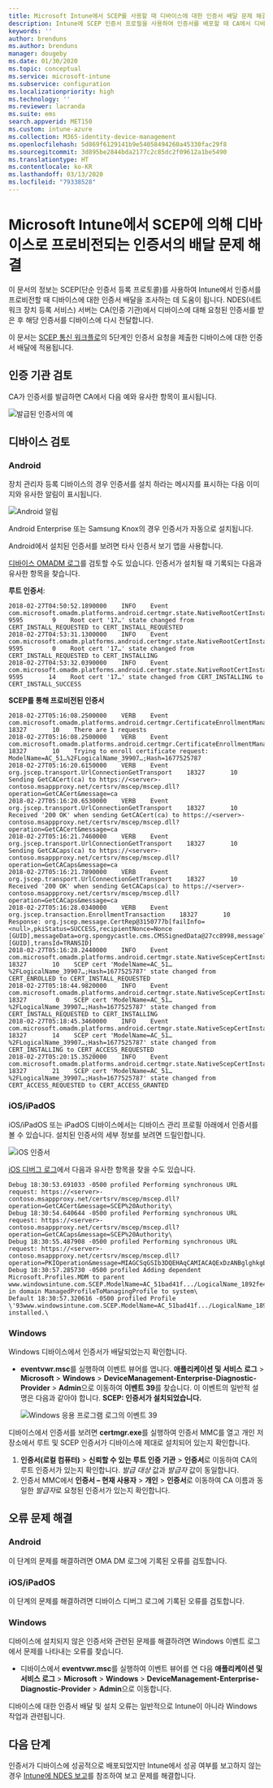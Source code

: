 ```yaml
---
title: Microsoft Intune에서 SCEP를 사용할 때 디바이스에 대한 인증서 배달 문제 해결 | Microsoft Docs
description: Intune에 SCEP 인증서 프로필을 사용하여 인증서를 배포할 때 CA에서 디바이스로의 인증서 배달 문제를 해결합니다.
keywords: ''
author: brenduns
ms.author: brenduns
manager: dougeby
ms.date: 01/30/2020
ms.topic: conceptual
ms.service: microsoft-intune
ms.subservice: configuration
ms.localizationpriority: high
ms.technology: ''
ms.reviewer: lacranda
ms.suite: ems
search.appverid: MET150
ms.custom: intune-azure
ms.collection: M365-identity-device-management
ms.openlocfilehash: 5d869f6129141b9e54058494260a45330fac29f8
ms.sourcegitcommit: 3d895be2844bda2177c2c85dc2f09612a1be5490
ms.translationtype: HT
ms.contentlocale: ko-KR
ms.lasthandoff: 03/13/2020
ms.locfileid: "79338528"
---
```

# <a name="troubleshoot-the-delivery-of-certificates-provisioned-by-scep-to-devices-in-microsoft-intune"></a>Microsoft Intune에서 SCEP에 의해 디바이스로 프로비전되는 인증서의 배달 문제 해결

이 문서의 정보는 SCEP(단순 인증서 등록 프로토콜)를 사용하여 Intune에서 인증서를 프로비전할 때 디바이스에 대한 인증서 배달을 조사하는 데 도움이 됩니다. NDES(네트워크 장치 등록 서비스) 서버는 CA(인증 기관)에서 디바이스에 대해 요청된 인증서를 받은 후 해당 인증서를 디바이스에 다시 전달합니다.

이 문서는 [SCEP 통신 워크플로](troubleshoot-scep-certificate-profiles.md)의 5단계인 인증서 요청을 제출한 디바이스에 대한 인증서 배달에 적용됩니다.

## <a name="review-the-certification-authority"></a>인증 기관 검토

CA가 인증서를 발급하면 CA에서 다음 예와 유사한 항목이 표시됩니다.

![발급된 인증서의 예](../protect/media/troubleshoot-scep-certificate-delivery/certificate-authority.png)

## <a name="review-the-device"></a>디바이스 검토

### <a name="android"></a>Android

장치 관리자 등록 디바이스의 경우 인증서를 설치 하라는 메시지를 표시하는 다음 이미지와 유사한 알림이 표시됩니다.

![Android 알림](../protect/media/troubleshoot-scep-certificate-delivery/android-notification.png)

Android Enterprise 또는 Samsung Knox의 경우 인증서가 자동으로 설치됩니다.

Android에서 설치된 인증서를 보려면 타사 인증서 보기 앱을 사용합니다.

[디바이스 OMADM 로그](troubleshoot-scep-certificate-profiles.md#logs-for-android-devices)를 검토할 수도 있습니다. 인증서가 설치될 때 기록되는 다음과 유사한 항목을 찾습니다.

**루트 인증서**:

```
2018-02-27T04:50:52.1890000    INFO    Event     com.microsoft.omadm.platforms.android.certmgr.state.NativeRootCertInstallStateMachine     9595        9    Root cert '17…' state changed from CERT_INSTALL_REQUESTED to CERT_INSTALL_REQUESTED
2018-02-27T04:53:31.1300000    INFO    Event     com.microsoft.omadm.platforms.android.certmgr.state.NativeRootCertInstallStateMachine     9595        0    Root cert '17…' state changed from CERT_INSTALL_REQUESTED to CERT_INSTALLING
2018-02-27T04:53:32.0390000    INFO    Event     com.microsoft.omadm.platforms.android.certmgr.state.NativeRootCertInstallStateMachine     9595       14    Root cert '17…' state changed from CERT_INSTALLING to CERT_INSTALL_SUCCESS
```

**SCEP를 통해 프로비전된 인증서**

```
2018-02-27T05:16:08.2500000    VERB    Event     com.microsoft.omadm.platforms.android.certmgr.CertificateEnrollmentManager    18327       10    There are 1 requests
2018-02-27T05:16:08.2500000    VERB    Event     com.microsoft.omadm.platforms.android.certmgr.CertificateEnrollmentManager    18327       10    Trying to enroll certificate request: ModelName=AC_51…%2FLogicalName_39907…;Hash=1677525787
2018-02-27T05:16:20.6150000    VERB    Event     org.jscep.transport.UrlConnectionGetTransport    18327       10    Sending GetCACert(ca) to https://<server>-contoso.msappproxy.net/certsrv/mscep/mscep.dll?operation=GetCACert&message=ca
2018-02-27T05:16:20.6530000    VERB    Event     org.jscep.transport.UrlConnectionGetTransport    18327       10    Received '200 OK' when sending GetCACert(ca) to https://<server>-contoso.msappproxy.net/certsrv/mscep/mscep.dll?operation=GetCACert&message=ca
2018-02-27T05:16:21.7460000    VERB    Event     org.jscep.transport.UrlConnectionGetTransport    18327       10    Sending GetCACaps(ca) to https://<server>-contoso.msappproxy.net/certsrv/mscep/mscep.dll?operation=GetCACaps&message=ca
2018-02-27T05:16:21.7890000    VERB    Event     org.jscep.transport.UrlConnectionGetTransport    18327       10    Received '200 OK' when sending GetCACaps(ca) to https://<server>-contoso.msappproxy.net/certsrv/mscep/mscep.dll?operation=GetCACaps&message=ca
2018-02-27T05:16:28.0340000    VERB    Event     org.jscep.transaction.EnrollmentTransaction    18327       10    Response: org.jscep.message.CertRep@3150777b[failInfo=<null>,pkiStatus=SUCCESS,recipientNonce=Nonce [GUID],messageData=org.spongycastle.cms.CMSSignedData@27cc8998,messageType=CERT_REP,senderNonce=Nonce [GUID],transId=TRANSID]
2018-02-27T05:16:28.2440000    INFO    Event     com.microsoft.omadm.platforms.android.certmgr.state.NativeScepCertInstallStateMachine    18327       10    SCEP cert 'ModelName=AC_51…%2FLogicalName_39907…;Hash=1677525787' state changed from CERT_ENROLLED to CERT_INSTALL_REQUESTED
2018-02-27T05:18:44.9820000    INFO    Event     com.microsoft.omadm.platforms.android.certmgr.state.NativeScepCertInstallStateMachine    18327        0    SCEP cert 'ModelName=AC_51…%2FLogicalName_39907…;Hash=1677525787' state changed from CERT_INSTALL_REQUESTED to CERT_INSTALLING
2018-02-27T05:18:45.3460000    INFO    Event     com.microsoft.omadm.platforms.android.certmgr.state.NativeScepCertInstallStateMachine    18327       14    SCEP cert 'ModelName=AC_51…%2FLogicalName_39907…;Hash=1677525787' state changed from CERT_INSTALLING to CERT_ACCESS_REQUESTED
2018-02-27T05:20:15.3520000    INFO    Event     com.microsoft.omadm.platforms.android.certmgr.state.NativeScepCertInstallStateMachine    18327       21    SCEP cert 'ModelName=AC_51…%2FLogicalName_39907…;Hash=1677525787' state changed from CERT_ACCESS_REQUESTED to CERT_ACCESS_GRANTED
```

### <a name="iosipados"></a>iOS/iPadOS

iOS/iPadOS 또는 iPadOS 디바이스에서는 디바이스 관리 프로필 아래에서 인증서를 볼 수 있습니다. 설치된 인증서의 세부 정보를 보려면 드릴인합니다.

![iOS 인증서](../protect/media/troubleshoot-scep-certificate-delivery/ios-certificate.png)

[iOS 디버그 로그](troubleshoot-scep-certificate-profiles.md#logs-for-ios-and-ipados-devices)에서 다음과 유사한 항목을 찾을 수도 있습니다.

```
Debug 18:30:53.691033 -0500 profiled Performing synchronous URL request: https://<server>-contoso.msappproxy.net/certsrv/mscep/mscep.dll?operation=GetCACert&message=SCEP%20Authority\  
Debug 18:30:54.640644 -0500 profiled Performing synchronous URL request: https://<server>-contoso.msappproxy.net/certsrv/mscep/mscep.dll?operation=GetCACaps&message=SCEP%20Authority\ 
Debug 18:30:55.487908 -0500 profiled Performing synchronous URL request: https://<server>-contoso.msappproxy.net/certsrv/mscep/mscep.dll?operation=PKIOperation&message=MIAGCSqGSIb3DQEHAqCAMIACAQExDzANBglghkgBZQMEAgMFADCABgkqhkiG9w0BBwGggCSABIIZfzCABgkqhkiG9w0BBwOggDCAAgEAMYIBgjCCAX4CAQAwZjBPMRUwEwYKCZImiZPyLGQBGRYFbG9jYWwxHDAaBgoJkiaJk/IsZAEZFgxmb3VydGhjb2ZmZWUxGDAWBgNVBAMTD0ZvdXJ0aENvZmZlZSBDQQITaAAAAAmaneVjEPlcTwAAAAAACTANBgkqhkiG9w0BAQEFAASCAQCqfsOYpuBToerQLkw/tl4tH9E+97TBTjGQN9NCjSgb78fF6edY0pNDU+PH4RB356wv3rfZi5IiNrVu5Od4k6uK4w0582ZM2n8NJFRY7KWSNHsmTIWlo/Vcr4laAtq5rw+CygaYcefptcaamkjdLj07e/Uk4KsetGo7ztPVjSEFwfRIfKv474dLDmPqp0ZwEWRQG 
Debug 18:30:57.285730 -0500 profiled Adding dependent Microsoft.Profiles.MDM to parent www.windowsintune.com.SCEP.ModelName=AC_51bad41f.../LogicalName_1892fe4c...;Hash=-912418295 in domain ManagedProfileToManagingProfile to system\ 
Default 18:30:57.320616 -0500 profiled Profile \'93www.windowsintune.com.SCEP.ModelName=AC_51bad41f.../LogicalName_1892fe4c...;Hash=-912418295\'94 installed.\ 
```

### <a name="windows"></a>Windows

Windows 디바이스에서 인증서가 배달되었는지 확인합니다.

- **eventvwr.msc**를 실행하여 이벤트 뷰어를 엽니다. **애플리케이션 및 서비스 로그** > **Microsoft** > **Windows** > **DeviceManagement-Enterprise-Diagnostic-Provider** > **Admin**으로 이동하여 **이벤트 39**를 찾습니다. 이 이벤트의 일반적 설명은 다음과 같아야 합니다. **SCEP: 인증서가 설치되었습니다.**

   ![Windows 응용 프로그램 로그의 이벤트 39](../protect/media/troubleshoot-scep-certificate-delivery/device-app-log.png)

디바이스에서 인증서를 보려면 **certmgr.exe**를 실행하여 인증서 MMC를 열고 개인 저장소에서 루트 및 SCEP 인증서가 디바이스에 제대로 설치되어 있는지 확인합니다.

   1. **인증서(로컬 컴퓨터)**  > **신뢰할 수 있는 루트 인증 기관** > **인증서**로 이동하여 CA의 루트 인증서가 있는지 확인합니다. *발급 대상* 값과 *발급자* 값이 동일합니다.
   2. 인증서 MMC에서 **인증서 – 현재 사용자** > **개인** > **인증서**로 이동하여 CA 이름과 동일한 *발급자*로 요청된 인증서가 있는지 확인합니다.

## <a name="troubleshoot-failures"></a>오류 문제 해결

### <a name="android"></a>Android

이 단계의 문제를 해결하려면 OMA DM 로그에 기록된 오류를 검토합니다.

### <a name="iosipados"></a>iOS/iPadOS

이 단계의 문제를 해결하려면 디바이스 디버그 로그에 기록된 오류를 검토합니다.

### <a name="windows"></a>Windows

디바이스에 설치되지 않은 인증서와 관련된 문제를 해결하려면 Windows 이벤트 로그에서 문제를 나타내는 오류를 찾습니다.

- 디바이스에서 **eventvwr.msc**를 실행하여 이벤트 뷰어를 연 다음 **애플리케이션 및 서비스 로그** > **Microsoft** > **Windows** > **DeviceManagement-Enterprise-Diagnostic-Provider** > **Admin**으로 이동합니다.

디바이스에 대한 인증서 배달 및 설치 오류는 일반적으로 Intune이 아니라 Windows 작업과 관련됩니다.

## <a name="next-steps"></a>다음 단계

인증서가 디바이스에 성공적으로 배포되었지만 Intune에서 성공 여부를 보고하지 않는 경우 [Intune에 NDES 보고](troubleshoot-scep-certificate-reporting.md)를 참조하여 보고 문제를 해결합니다.
